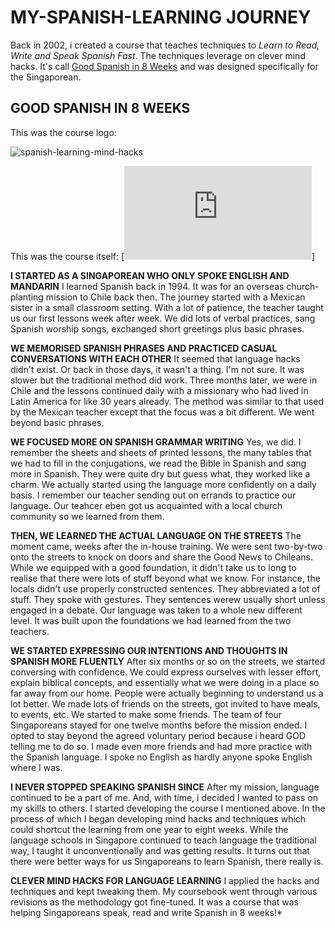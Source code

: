 # MY-SPANISH-LEARNING JOURNEY
Back in 2002, i created a course that teaches techniques to *Learn to Read, Write and Speak Spanish Fast*. The techniques leverage on clever mind hacks. It's call [Good Spanish in 8 Weeks](#good-spanish-in-8-weeks) and was designed specifically for the Singaporean.

## GOOD SPANISH IN 8 WEEKS ##
This was the course logo:

![spanish-learning-mind-hacks](https://github.com/user-attachments/assets/2dd133c8-d674-4bff-ab3d-2f5a3ef1c028)

This was the course itself:
[![SPANISH LESSONS FOR SINGAPOREANS](https://bridgesa.net/spanish-class.html)]

**I STARTED AS A SINGAPOREAN WHO ONLY SPOKE ENGLISH AND MANDARIN**
I learned Spanish back in 1994. It was for an overseas church-planting mission to Chile back then.
The journey started with a Mexican sister in a small classroom setting. With a lot of patience, the teacher taught us our first lessons week after week.
We did lots of verbal practices, sang Spanish worship songs, exchanged short greetings plus basic phrases. 

**WE MEMORISED SPANISH PHRASES AND PRACTICED CASUAL CONVERSATIONS WITH EACH OTHER**
It seemed that language hacks didn't exist. Or back in those days, it wasn't a thing. I'm not sure.
It was slower but the traditional method did work.
Three months later, we were in Chile and the lessons continued daily with a missionary who had lived in Latin America for like 30 years already. The method was similar to that used by the Mexican teacher except that the focus was a bit different. We went beyond basic phrases.

**WE FOCUSED MORE ON SPANISH GRAMMAR WRITING**
Yes, we did. I remember the sheets and sheets of printed lessons, the many tables that we had to fill in the conjugations, we read the Bible in Spanish and sang more in Spanish.
They were quite dry but guess what, they worked like a charm.
We actually started using the language more confidently on a daily basis.
I remember our teacher sending out on errands to practice our language.
Our teahcer eben got us acquainted with a local church community so we learned from them.

**THEN, WE LEARNED THE ACTUAL LANGUAGE ON THE STREETS**
The moment came, weeks after the in-house training. We were sent two-by-two onto the streets to knock on doors and share the Good News to Chileans.
While we equipped with a good foundation, it didn't take us to long to realise that there were lots of stuff beyond what we know.
For instance, the locals didn't use properly constructed sentences. They abbreviated a lot of stuff. They spoke with gestures. They sentences werew usually short unless engaged in a debate.
Our language was taken to a whole new different level. It was built upon the foundations we had learned from the two teachers.

**WE STARTED EXPRESSING OUR INTENTIONS AND THOUGHTS IN SPANISH MORE FLUENTLY**
After six months or so on the streets, we started conversing with confidence. We could express ourselves with lesser effort, explain biblical concepts, and essentially what we were doing in a place so far away from our home.
People were actually beginning to understand us a lot better. We made lots of friends on the streets, got invited to have meals, to events, etc. We started to make some friends. The team of four Singaporeans stayed for one twelve months before the mission ended. I opted to stay beyond the agreed voluntary period because i heard GOD telling me to do so. I made even more friends and had more practice with the Spanish language. I spoke no English as hardly anyone spoke English where I was.

**I NEVER STOPPED SPEAKING SPANISH SINCE**
After my mission, language continued to be a part of me. And, with time, i decided I wanted to pass on my skills to others.
I started developing the course I mentioned above. In the process of which I began developing mind hacks and techniques which could shortcut the learning from one year to eight weeks. While the language schools in Singapore continued to teach language the traditional way, I taught it unconventionally and was getting results. It turns out that there were better ways for us Singaporeans to learn Spanish, there really is.

**CLEVER MIND HACKS FOR LANGUAGE LEARNING**
I applied the hacks and techniques and kept tweaking them. My coursebook went through various revisions as the methodology got fine-tuned. It was a course that was helping Singaporeans speak, read and write Spanish in 8 weeks!*


